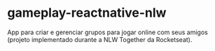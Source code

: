 # gameplay-reactnative-nlw
App para criar e gerenciar grupos para jogar online com seus amigos (projeto implementado durante a NLW Together da Rocketseat).
